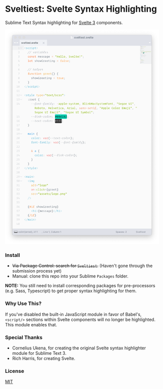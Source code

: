 # Sveltiest: Svelte Syntax Highlighting

Sublime Text Syntax highlighting for [Svelte 3](https://svelte.dev) components.

<img src="media/preview.png"/>

### Install

- ~~Via Package Control: search for `Sveltiest`.~~ (Haven't gone through the submission process yet)
- Manual: clone this repo into your Sublime `Packages` folder.

**NOTE:** You still need to install corresponding packages for pre-processors (e.g. Sass, Typescript) to get proper syntax highlighting for them.

### Why Use This?

If you've disabled the built-in JavaScript module in favor of Babel's, `<script/>` sections within Svelte components will no longer be highlighted. This module enables that.

### Special Thanks

- Cornelius Ukena, for creating the original Svelte syntax highlighter module for Sublime Text 3.
- Rich Harris, for creating Svelte.

### License

[MIT](https://opensource.org/licenses/MIT)
